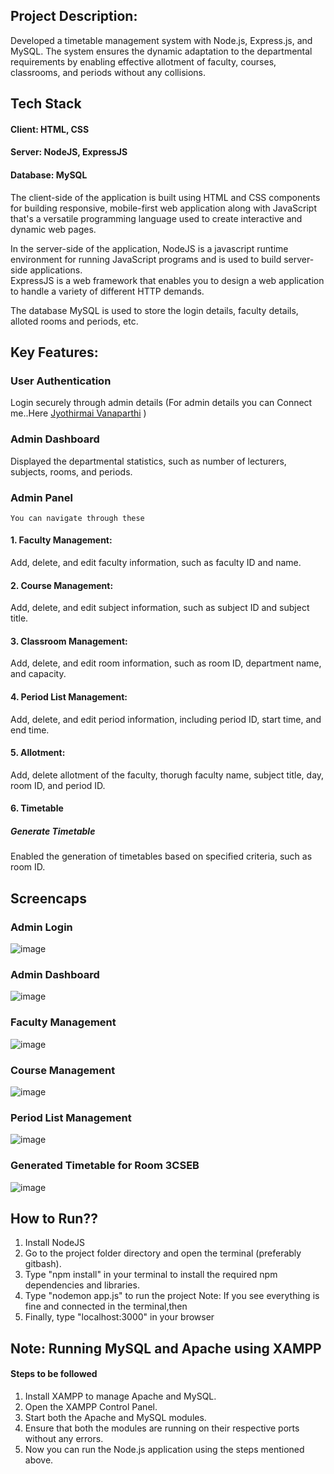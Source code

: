 ## Project Description:
Developed a timetable management system with Node.js, Express.js, and MySQL. The system ensures the dynamic adaptation to the departmental requirements by enabling effective allotment of faculty, courses, classrooms, and periods without any collisions.

## Tech Stack
#### Client: HTML, CSS

#### Server: NodeJS, ExpressJS

#### Database: MySQL

The client-side of the application is built using HTML and CSS components for building responsive, mobile-first web application along with JavaScript that's a versatile programming language used to create interactive and dynamic web pages.

In the server-side of the application, NodeJS is a javascript runtime environment for running JavaScript programs and is used to build server-side applications.  
ExpressJS is a web framework that enables you to design a web application to handle a variety of different HTTP demands.

The database MySQL is used to store the login details, faculty details, alloted rooms and periods, etc.

## Key Features:
### User Authentication
Login securely through admin details (For admin details you can Connect me..Here [Jyothirmai Vanaparthi](https://github.com/Jyothirmai-123) )

### Admin Dashboard
Displayed the departmental statistics, such as number of lecturers, subjects, rooms, and periods.
  ### Admin Panel
    You can navigate through these
  #### 1. Faculty Management:
Add, delete, and edit faculty information, such as faculty ID and name.
#### 2. Course Management:
Add, delete, and edit subject information, such as subject ID and subject title.
#### 3. Classroom Management:
Add, delete, and edit room information, such as room ID, department name, and capacity.
#### 4. Period List Management:
Add, delete, and edit period information, including period ID, start time, and end time.
#### 5. Allotment:
Add, delete allotment of the faculty, thorugh faculty name, subject title, day, room ID, and period ID.
#### 6. Timetable
##### Generate Timetable
Enabled the generation of timetables based on specified criteria, such as room ID.

## Screencaps

### Admin Login
![image](https://github.com/Jyothirmai-123/Automated-University-Timetable-Management-System/assets/113755812/816590ff-445e-4c6f-825e-35ae19a1de78)

### Admin Dashboard
![image](https://github.com/Jyothirmai-123/Automated-University-Timetable-Management-System/assets/113755812/027a7a4c-9340-4091-9a59-2621264657e8)

### Faculty Management
![image](https://github.com/Jyothirmai-123/Automated-University-Timetable-Management-System/assets/113755812/7ad63377-b80e-4764-b452-cb5f89b08612)

### Course Management
![image](https://github.com/Jyothirmai-123/Automated-University-Timetable-Management-System/assets/113755812/a4bba28d-1995-4b38-9e04-58128cd19610)

### Period List Management
![image](https://github.com/Jyothirmai-123/Automated-University-Timetable-Management-System/assets/113755812/6d5bcbba-5d3f-4fe6-9a4f-ec34788898c3)

### Generated Timetable for Room 3CSEB
![image](https://github.com/Jyothirmai-123/Automated-University-Timetable-Management-System/assets/113755812/4e66bca1-1690-4869-8698-709725cad841)

## How to Run??
1. Install NodeJS
2. Go to the project folder directory and open the terminal (preferably gitbash).
3. Type "npm install" in your terminal to install the required npm dependencies and libraries.
4. Type "nodemon app.js" to run the project
Note: If you see everything is fine and connected in the terminal,then
5. Finally, type "localhost:3000" in your browser

## Note: Running MySQL and Apache using XAMPP
#### Steps to be followed
1. Install XAMPP to manage Apache and MySQL.    
2. Open the XAMPP Control Panel.     
3. Start both the Apache and MySQL modules.    
4. Ensure that both the modules are running on their respective ports without any errors.            
5. Now you can run the Node.js application using the steps mentioned above.
